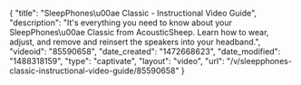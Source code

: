 {
    "title": "SleepPhones\u00ae Classic - Instructional Video Guide",
    "description": "It's everything you need to know about your SleepPhones\u00ae Classic from AcousticSheep. Learn how to wear, adjust, and remove and reinsert the speakers into your headband.",
    "videoid": "85590658",
    "date_created": "1472668623",
    "date_modified": "1488318159",
    "type": "captivate",
    "layout": "video",
    "url": "\/v\/sleepphones-classic-instructional-video-guide\/85590658"
}